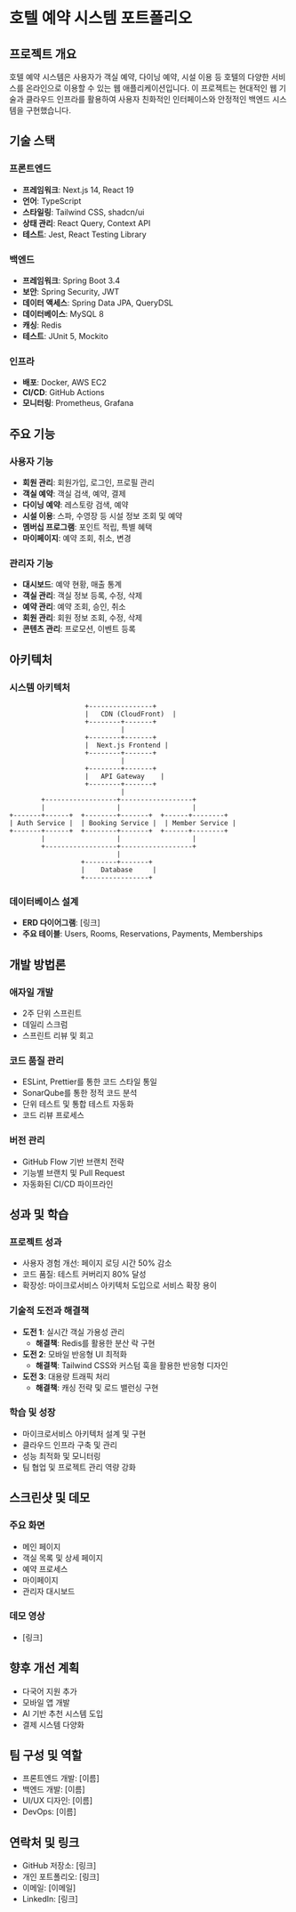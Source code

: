 # 호텔 예약 시스템 포트폴리오

## 프로젝트 개요

호텔 예약 시스템은 사용자가 객실 예약, 다이닝 예약, 시설 이용 등 호텔의 다양한 서비스를 온라인으로 이용할 수 있는 웹 애플리케이션입니다. 이 프로젝트는 현대적인 웹 기술과 클라우드 인프라를 활용하여 사용자 친화적인 인터페이스와 안정적인 백엔드 시스템을 구현했습니다.

## 기술 스택

### 프론트엔드

- **프레임워크**: Next.js 14, React 19
- **언어**: TypeScript
- **스타일링**: Tailwind CSS, shadcn/ui
- **상태 관리**: React Query, Context API
- **테스트**: Jest, React Testing Library

### 백엔드

- **프레임워크**: Spring Boot 3.4
- **보안**: Spring Security, JWT
- **데이터 액세스**: Spring Data JPA, QueryDSL
- **데이터베이스**: MySQL 8
- **캐싱**: Redis
- **테스트**: JUnit 5, Mockito

### 인프라

- **배포**: Docker, AWS EC2
- **CI/CD**: GitHub Actions
- **모니터링**: Prometheus, Grafana

## 주요 기능

### 사용자 기능

- **회원 관리**: 회원가입, 로그인, 프로필 관리
- **객실 예약**: 객실 검색, 예약, 결제
- **다이닝 예약**: 레스토랑 검색, 예약
- **시설 이용**: 스파, 수영장 등 시설 정보 조회 및 예약
- **멤버십 프로그램**: 포인트 적립, 특별 혜택
- **마이페이지**: 예약 조회, 취소, 변경

### 관리자 기능

- **대시보드**: 예약 현황, 매출 통계
- **객실 관리**: 객실 정보 등록, 수정, 삭제
- **예약 관리**: 예약 조회, 승인, 취소
- **회원 관리**: 회원 정보 조회, 수정, 삭제
- **콘텐츠 관리**: 프로모션, 이벤트 등록

## 아키텍처

### 시스템 아키텍처

```
                   +----------------+
                   |   CDN (CloudFront)  |
                   +--------+-------+
                            |
                   +--------+-------+
                   |  Next.js Frontend |
                   +--------+-------+
                            |
                   +--------+-------+
                   |   API Gateway    |
                   +--------+-------+
                            |
        +------------------+------------------+
        |                  |                  |
+-------+------+  +--------+-------+  +------+--------+
| Auth Service |  | Booking Service |  | Member Service |
+-------+------+  +--------+-------+  +------+--------+
        |                  |                  |
        +------------------+------------------+
                           |
                  +--------+-------+
                  |    Database     |
                  +----------------+
```

### 데이터베이스 설계

- **ERD 다이어그램**: [링크]
- **주요 테이블**: Users, Rooms, Reservations, Payments, Memberships

## 개발 방법론

### 애자일 개발

- 2주 단위 스프린트
- 데일리 스크럼
- 스프린트 리뷰 및 회고

### 코드 품질 관리

- ESLint, Prettier를 통한 코드 스타일 통일
- SonarQube를 통한 정적 코드 분석
- 단위 테스트 및 통합 테스트 자동화
- 코드 리뷰 프로세스

### 버전 관리

- GitHub Flow 기반 브랜치 전략
- 기능별 브랜치 및 Pull Request
- 자동화된 CI/CD 파이프라인

## 성과 및 학습

### 프로젝트 성과

- 사용자 경험 개선: 페이지 로딩 시간 50% 감소
- 코드 품질: 테스트 커버리지 80% 달성
- 확장성: 마이크로서비스 아키텍처 도입으로 서비스 확장 용이

### 기술적 도전과 해결책

- **도전 1**: 실시간 객실 가용성 관리
  - **해결책**: Redis를 활용한 분산 락 구현
- **도전 2**: 모바일 반응형 UI 최적화
  - **해결책**: Tailwind CSS와 커스텀 훅을 활용한 반응형 디자인
- **도전 3**: 대용량 트래픽 처리
  - **해결책**: 캐싱 전략 및 로드 밸런싱 구현

### 학습 및 성장

- 마이크로서비스 아키텍처 설계 및 구현
- 클라우드 인프라 구축 및 관리
- 성능 최적화 및 모니터링
- 팀 협업 및 프로젝트 관리 역량 강화

## 스크린샷 및 데모

### 주요 화면

- 메인 페이지
- 객실 목록 및 상세 페이지
- 예약 프로세스
- 마이페이지
- 관리자 대시보드

### 데모 영상

- [링크]

## 향후 개선 계획

- 다국어 지원 추가
- 모바일 앱 개발
- AI 기반 추천 시스템 도입
- 결제 시스템 다양화

## 팀 구성 및 역할

- 프론트엔드 개발: [이름]
- 백엔드 개발: [이름]
- UI/UX 디자인: [이름]
- DevOps: [이름]

## 연락처 및 링크

- GitHub 저장소: [링크]
- 개인 포트폴리오: [링크]
- 이메일: [이메일]
- LinkedIn: [링크]
